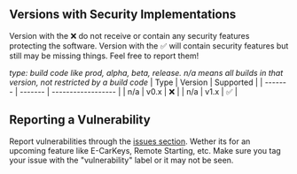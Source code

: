 ## Versions with Security Implementations

Version with the :x: do not receive or contain any security features protecting the software. 
Version with the :white_check_mark: will contain security features but still may be missing things. Feel free to report them!


*type: build code like prod, alpha, beta, release. n/a means all builds in that version, not restricted by a build code*
| Type    | Version | Supported          |
| ------- | ------- | ------------------ |
| n/a     | v0.x    | :x:                |
| n/a     | v1.x    | :white_check_mark: |


## Reporting a Vulnerability

Report vulnerabilities through the [issues section](https://github.com/ffluxxus/unity-headunit/issues/new/choose). Wether its for an upcoming feature like E-CarKeys, Remote Starting, etc. 
Make sure you tag your issue with the "vulnerability" label or it may not be seen.
